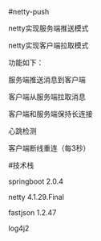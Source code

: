 #netty-push

netty实现服务端推送模式 

netty实现客户端拉取模式

功能如下：

服务端推送消息到客户端

客户端从服务端拉取消息 

客户端和服务端保持长连接 

心跳检测

客户端断线重连（每3秒）


#技术栈

springboot 2.0.4 

netty 4.1.29.Final

fastjson 1.2.47

log4j2